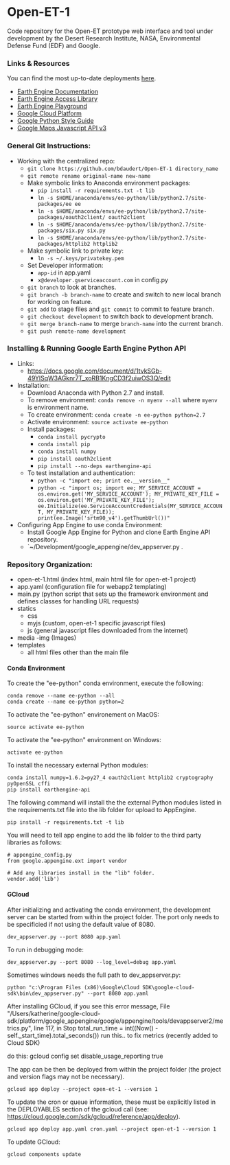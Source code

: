 # Open-ET-1

Code repository for the Open-ET prototype web interface and tool under development by the Desert Research Institute, NASA, Environmental Defense Fund (EDF) and Google.

### Links & Resources

You can find the most up-to-date deployments [here](http://open-et-1.appspot.com/).

- [Earth Engine Documentation](https://sites.google.com/site/earthengineapidocs/)
- [Earth Engine Access Library](https://code.google.com/p/earthengine-api/wiki/Installation)
- [Earth Engine Playground](https://code.earthengine.google.com/)
- [Google Cloud Platform](https://cloud.google.com/appengine/docs/python/gettingstartedpython27/helloworld)
- [Google Python Style Guide](https://google.github.io/styleguide/pyguide.html)
- [Google Maps Javascript API v3](https://developers.google.com/maps/documentation/javascript/)

### General Git Instructions:
- Working with the centralized repo:
    - `git clone https://github.com/bdaudert/Open-ET-1 directory_name`
    - `git remote rename original-name new-name`
    - Make symbolic links to Anaconda environment packages:
         - `pip install -r requirements.txt -t lib`
        - `ln -s $HOME/anaconda/envs/ee-python/lib/python2.7/site-packages/ee ee`
        - `ln -s $HOME/anaconda/envs/ee-python/lib/python2.7/site-packages/oauth2client/ oauth2client`
        - `ln -s $HOME/anaconda/envs/ee-python/lib/python2.7/site-packages/six.py six.py`
        - `ln -s $HOME/anaconda/envs/ee-python/lib/python2.7/site-packages/httplib2 httplib2`
    - Make symbolic link to private key:
        - `ln -s ~/.keys/privatekey.pem`
    - Set Developer information:
        - `app-id` in app.yaml
        - `x@developer.gserviceaccount.com` in config.py
    - `git branch` to look at branches.
    - `git branch -b branch-name` to create and switch to new local branch for working on feature.
    - `git add` to stage files and `git commit` to commit to feature branch.
    - `git checkout development` to switch back to development branch.
    - `git merge branch-name` to merge `branch-name` into the current branch.
    - `git push remote-name development`


### Installing & Running Google Earth Engine Python API
- Links:
    - https://docs.google.com/document/d/1tvkSGb-49YlSqW3AGknr7T_xoRB1KngCD3f2uiwOS3Q/edit
- Installation:
    - Download Anaconda with Python 2.7 and install.
    - To remove environment: `conda remove -n myenv --all` where `myenv` is environment name.
    - To create environment: `conda create -n ee-python python=2.7`
    - Activate environment: `source activate ee-python`
    - Install packages:
        - `conda install pycrypto`
        - `conda install pip`
        - `conda install numpy`
        - `pip install oauth2client`
        - `pip install --no-deps earthengine-api`
    - To test installation and authentication:
        - `python -c "import ee; print ee.__version__"`
        - `python -c "import os; import ee; MY_SERVICE_ACCOUNT = os.environ.get('MY_SERVICE_ACCOUNT'); MY_PRIVATE_KEY_FILE = os.environ.get('MY_PRIVATE_KEY_FILE'); ee.Initialize(ee.ServiceAccountCredentials(MY_SERVICE_ACCOUNT, MY_PRIVATE_KEY_FILE)); print(ee.Image('srtm90_v4').getThumbUrl())"`
- Configuring App Engine to use conda Environment:
    - Install Google App Engine for Python and clone Earth Engine API repository.
    - `~/Development/google_appengine/dev_appserver.py .


### Repository Organization:
- open-et-1.html (index html, main html file for open-et-1 project)
- app.yaml (configuration file for webapp2 templating)
- main.py (python script that sets up the framework environment and defines classes for handling URL requests)
- statics
    - css
    - myjs (custom, open-et-1 specific javascript files)
    - js (general javascript files downloaded from the internet)
- media
    -img (Images)
- templates
    - all html files other than the main file

#### Conda Environment
To create the "ee-python" conda environment, execute the following:
```
conda remove --name ee-python --all
conda create --name ee-python python=2
```

To activate the "ee-python" environement on MacOS:
```
source activate ee-python
```
To activate the "ee-python" environment on Windows:
```
activate ee-python
```

To install the necessary external Python modules:
```
conda install numpy=1.6.2=py27_4 oauth2client httplib2 cryptography pyOpenSSL cffi
pip install earthengine-api
```

The following command will install the the external Python modules listed in the requirements.txt file into the lib folder for upload to AppEngine.
```
pip install -r requirements.txt -t lib
```
You will need to tell app engine to add the lib folder to the third party libraries as follows:
```
# appengine_config.py
from google.appengine.ext import vendor

# Add any libraries install in the "lib" folder.
vendor.add('lib')
```

#### GCloud

After initializing and activating the conda environment, the development server can be started from within the project folder.  The port only needs to be specificied if not using the default value of 8080.

```
dev_appserver.py --port 8080 app.yaml
```
To run in debugging mode:
```
dev_appserver.py --port 8080 --log_level=debug app.yaml
```

Sometimes windows needs the full path to dev_appserver.py:
```
python "c:\Program Files (x86)\Google\Cloud SDK\google-cloud-sdk\bin\dev_appserver.py" --port 8080 app.yaml
```

After installing GCloud, if you see this error message,
  File "/Users/katherine/google-cloud-sdk/platform/google_appengine/google/appengine/tools/devappserver2/metrics.py", line 117, in Stop
    total_run_time = int((Now() - self._start_time).total_seconds())
run this.. to fix metrics (recently added to Cloud SDK)

do this:
gcloud config set disable_usage_reporting true

The app can be then be deployed from within the project folder (the project and version flags may not be necessary).
```
gcloud app deploy --project open-et-1 --version 1
```

To update the cron or queue information, these must be explicitly listed in the DEPLOYABLES section of the gcloud call (see: https://cloud.google.com/sdk/gcloud/reference/app/deploy).

```
gcloud app deploy app.yaml cron.yaml --project open-et-1 --version 1
```

To update GCloud:
```
gcloud components update
```

